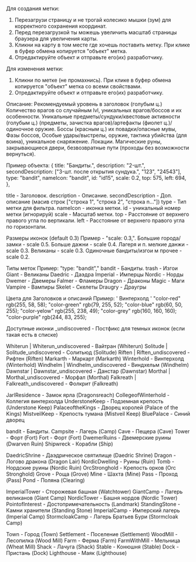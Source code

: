 Для создания метки:
1) Перезагрузи страницу и не трогай колесико мышки (зум) для корректного сохранения координат.
2) Перед перезагрузкой ты можешь увеличить масштаб страницы браузера для увеличения карты.
3) Кликни на карту в том месте где хочешь поставить метку. При клике в буфер обмена копируется "объект" метка.
4) Отредактируйте объект и отправьте его(их) разработчику.

Для изменения метки:
1) Кликни по метке (не промахнись). При клике в буфер обмена копируется "объект" метка со всеми свойствами.
5) Отредактируйте объект и отправьте его(их) разработчику.

Описание:
  Рекомендуемый уровень в заголовок (голубым ц.)
  Количество врагов со случайным lvl, уникальных врагов/боссов и их особенности.
  Уникальные предметы/сундуки/квестовые активности (голубым ц.) (предметы, зачистка врагов)/артефакты (фиолет ц.)/ одиночное оружие.
  Боссы (красным ц.) их повадки/опасные мувы, Фазы боссов, Особые удары/выстрелы, оружие, тактика убийства (для воина), уникальное снаряжение.
  Локации. Магические руны, закрывающиеся двери, безвозвратные пути (проходы без возможности вернуться).

Пример объекта:
{
title: "Бандиты.",
description: "2-шт.",
secondDescription: ["3-шт. после открытия сундука.", "123", "24543"],
type: "bandit",
nameIcon: "bandit",
id: "id15",
scale: 0.2,
top: 575,
left: 694,
},

title - Заголовок.
description - Описание.
secondDescription - Доп. описание (масив строк ["строка 1", "строка 2", "строка n..."])
type - Тип метки для фильтра.
nameIcon - иконка метки.
id - уникальный номер метки (игнорируй)
scale - Масштаб метки.
top - Расстояние от верхнего правого угла по вертикали.
left - Расстояние от верхнего правого угла по горизонтали.

Размеры иконок (default 0.3)
Пример - "scale: 0.3,".
Большие города/замки - scale 0.5.
Больше дажни - scale 0.4.
Лагеря и п. мелкие данжи - scale 0.3.
Великаны - scale 0.3.
Одиночные бандиты/изгои м прочее - scale 0.2.

Типы меток
Пример: "type: "bandit","
bandit - Бандиты.
trash - Изгои
Giant - Великаны
Daedric - Даэдра
Imperial - Имперцы
Nordic - Норды
Dwemer - Двемеры
Falmer - Фламеры
Dragon - Драконы
Magic - Маги
Vampire - Вампиры
Skelet - Скелеты
Draugry - Драугры

Цвета для Заголовков и описаний
Пример: ' <span class="color-purple">Винтерхолд</span> '
 "color-red" rgb(255, 58, 58);
 "color-green" rgb(79, 255, 52);
 "color-blue" rgb(60, 50, 255);
 "color-yelow" rgb(255, 238, 49);
 "color-grey" rgb(160, 160, 160);
 "color-purple" rgb(244, 83, 255);

Доступные иконки
_undiscovered - Постфикс для темных иконок (если такая есть в списке)

Whiterun | Whiterun_undiscovered - Вайтран (Whiterun)
Solitude | Solitude_undiscovered - Солитьюд (Solitude)
Riften | Riften_undiscovered - Рифтен (Riften)
Markarth - Маркарт (Markarth)
Winterhold - Винтерхолд (Winterhold)
Windhelm | Windhelm_undiscovered - Виндхельм (Windhelm)
Dawnstar | Dawnstar_undiscovered - Данстар (Dawnstar)
Morthal | Morthal_undiscovered - Морфал (Morthal)
Falkreath | Falkreath_undiscovered - Фолкрит (Falkreath)

JarlResidence - Замок ярла (Dragonsreach)
CollegeofWinterhold - Коллегия винтерхолда
UnderstoneKeep - Подземная крепость (Understone Keep)
PalaceoftheKings - Дворец королей (Palace of the Kings)
MistveilKeep - Крепость тумана (Mistveil Keep)
BluePalace - Синий дворец

bandit - Бандиты.
Campsite - Лагерь (Camp)
Cave - Пещера (Cave)
Tower - Форт (Fort)
Fort - Форт (Fort)
DwemerRuins - Двемерские руины (Dwarven Ruin)
Shipwreck - Корабли (Ship)

DaedricShrine -  Даэдрическое святилище (Daedric Shrine)
Dragon - Логово дракона (Dragon Lair)
NordicDwelling - Руины (Ruin)
Tomb - Нордские руины (Nordic Ruin)
OrcStronghold - Крепость орков (Orc Stronghold)
Grove - Роща (Grove)
Mine - Шахта (Mine)
Pass - Проход (Pass)
Pond - Поляна (Clearing)

ImperialTower - Сторожевая башная (Watchtower)
GiantCamp - Лагерь великанов (Giant Camp)
NordicTower - Башня нордов (Nordic Tower)
PointofInterest - Достопримечательность (Landmark)
StandingStone - Камни хранители (Standing Stone)
ImperialCamp - Имперский лагерь (Imperial Camp)
StormcloakCamp - Лагерь Братьев Бури (Stormcloak Camp)

Town - Город (Town)
Settlement - Поселение (Settlement)
WoodMill - Лесопилка (Wood Mill)
Farm - Ферма (Farm)
FarmWithMill - Мельница (Wheat Mill)
Shack - Лачуга (Shack)
Stable - Конюшня (Stable)
Dock - Пристань (Dock)
Lighthouse - Маяк (Lighthouse)
